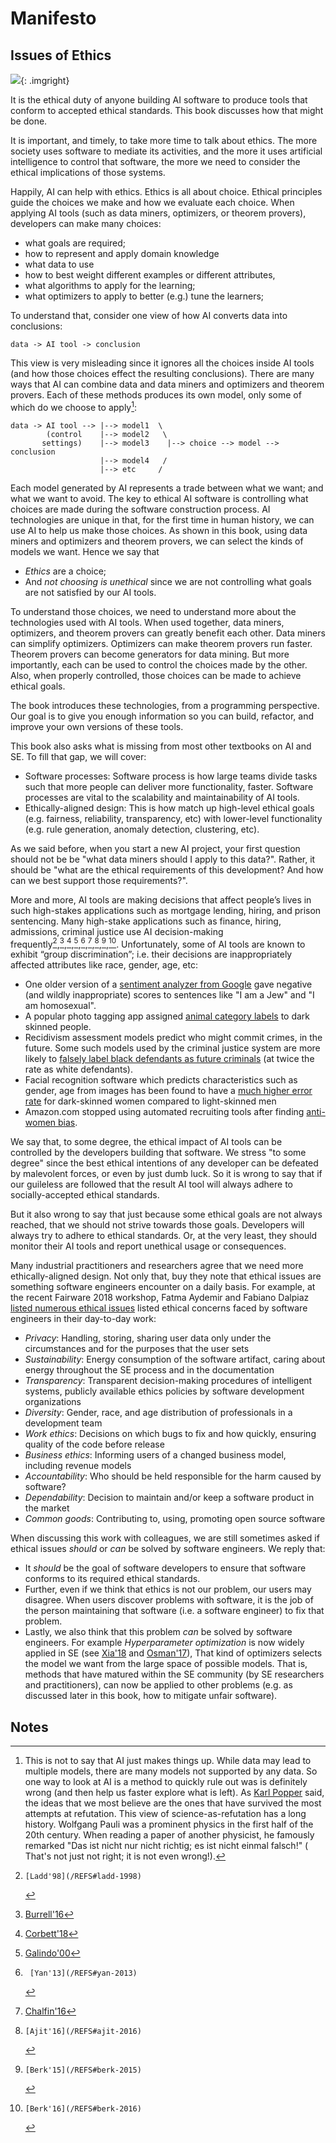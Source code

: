 # Manifesto

## Issues of Ethics

![](img/questions.png){: .imgright}

It is the ethical duty of anyone building
AI software   to produce tools  that conform to accepted ethical standards.
This book discusses how that might be done.

It is important, and timely, to take more time to talk about ethics.
The more society uses software to mediate its activities, and the more it uses 
artificial intelligence
to control that software, the more we need to consider the ethical implications 
 of those systems.

Happily, AI can help with ethics. 
Ethics is all about choice. Ethical principles guide the choices we make
and how we evaluate each choice.
When applying AI tools (such as data miners,
optimizers, or theorem provers), developers can make many choices:

- what goals are required;
- how to represent and apply domain knowledge
- what data to use 
- how to best weight  different examples or different attributes, 
- what algorithms  to apply for the learning;
- what optimizers to apply to better (e.g.) tune the learners;

To understand that, consider one view
of how AI converts data into conclusions:

```
data -> AI tool -> conclusion
```

This view is very misleading since it ignores all the choices inside AI tools
(and how those choices effect the resulting conclusions).
There are many ways that  AI can combine data and data miners and optimizers and theorem provers.
Each of these methods produces its own model,
only some of
which do we choose to apply[^choice]:

```
data -> AI tool --> |--> model1  \
        (control    |--> model2   \
       settings)    |--> model3    |--> choice --> model --> conclusion
                    |--> model4   /
                    |--> etc     /
```

[^choice]: This is not to say that AI just makes things up. While data may lead to multiple models, there are many models not supported by any data.  So one way to look at AI is a method to  quickly rule out was is definitely wrong (and then help us faster explore what is left).  As [Karl Popper](REFS#popper-1963) said, the ideas that we most believe are the ones that have survived the most attempts at refutation.  This view of science-as-refutation has a  long history.  Wolfgang Pauli was a prominent physics in the first half of the 20th century.  When reading a  paper of another physicist, he famously remarked "Das ist nicht nur nicht richtig; es ist nicht einmal falsch!" ( That's not just not right; it is not even wrong!).  


Each  model generated  by AI represents a trade between
what we want;
and what we want to avoid.
The key to ethical AI software is controlling what  choices are made during the software construction process. AI
technologies are unique in that, for the first time in human history, we can use AI to help us make those choices.
As shown in this book,
using data miners and optimizers and theorem provers, we can select the kinds of models we want.
Hence we say that

- _Ethics_ are a choice;
- And
_not choosing is unethical_
since we are not
controlling 
what goals are not satisfied by our AI tools.


To understand those choices, we need to understand more about the technologies used with AI tools.
When used together, 
data miners,
optimizers, and 
theorem provers
can greatly benefit each other.
Data miners can simplify optimizers. Optimizers can make theorem provers run faster.
Theorem provers can become generators for data mining.
But more importantly, each can be used to control the choices made by the other.
Also, when properly controlled, those choices can be made to achieve ethical goals.

The book introduces these technologies, from a programming perspective.
Our goal is to give you enough information so you can build, refactor, and improve  your own versions of these tools.

This book also asks what is missing from most other textbooks on AI and SE.
To fill that gap,  we will cover:

- Software processes:
Software process is how large teams divide tasks such that more people can deliver more functionality, faster.
Software processes are vital to the scalability and maintainability of AI tools.
- Ethically-aligned design:
This is how match up high-level ethical goals (e.g. fairness, reliability, transparency, etc)  with
lower-level functionality (e.g. rule generation, anomaly detection, clustering, etc). 

As we said before,
when you start a new AI project,
your  first question should not be  be  "what data miners should I apply to this data?".
Rather, it should be  "what are the ethical requirements of this development? And how can we best support those requirements?".


More and more, AI tools  are making decisions that affect people’s
lives in such high-stakes applications such as mortgage lending,
hiring, and prison sentencing. Many high-stake applications such
as finance, hiring, admissions, criminal justice use AI
decision-making
frequently[^ladd-1998],[^burrell-2016],[^corbett-2018],[^galindo-2000],[^yan-2013],[^chalfin-2016],[^ajit-2016],[^berk-2015],[^berk-2016].
Unfortunately, some of  AI tools are  known to exhibit “group
discrimination”; i.e. their decisions are inappropriately affected
attributes like race, gender, age, etc:

[^ladd-1998]:    [Ladd'98](/REFS#ladd-1998)
[^burrell-2016]: [Burrell'16](/REFS#burrell-2016)
[^corbett-2018]: [Corbett'18](/REFS#corbett-2018)
[^galindo-2000]: [Galindo'00](/REFS#galindo-2000)
[^yan-2013]:     [Yan'13](/REFS#yan-2013)
[^chalfin-2016]: [Chalfin'16](/REFS#chalfin-2016)
[^ajit-2016]:    [Ajit'16](/REFS#ajit-2016)
[^berk-2015]:    [Berk'15](/REFS#berk-2015)
[^berk-2016]:    [Berk'16](/REFS#berk-2016)


- One older version of a [sentiment analyzer from Google](/REFS.md#Google-2017) gave negative (and wildly
inappropriate) scores to sentences like 
"I am a Jew" and "I am homosexual".
- A popular photo tagging app assigned [animal category labels](/REFS.md#Google_Photo) to dark skinned people.
- Recidivism assessment models predict who might commit crimes, in the future. Some such models used by the criminal justice system are more likely to
[falsely label black defendants as future criminals](/REFS.md#Machine_Bias) (at twice the rate as white defendants).
- Facial recognition software which predicts characteristics such as gender, age from images has been found to have a
[much higher error rate](/REFS.md#skin-bias-2018) for dark-skinned women compared to light-skinned men
- Amazon.com stopped using automated recruiting tools after finding [anti-women bias](/REFS.md#Amazon_Bias).



We say that, to some degree, the ethical impact of AI tools can be controlled by the developers
building that software. We stress "to some degree" since the best ethical intentions
of any developer can be defeated by  malevolent forces, or even by just dumb luck.
So it is wrong to say that if our guileless are followed that the result AI tool will always adhere to 
socially-accepted ethical standards.

But it also wrong to say that just because some ethical goals are not always reached, that we should not strive towards
those goals.
Developers will always try to adhere to ethical standards.
Or, at the very least, they should monitor their AI tools and report unethical usage or consequences.

Many industrial practitioners and researchers agree that
we need
more
ethically-aligned design.
Not only that, buy they note that ethical issues are  something software engineers encounter on a daily basis.
For example,
at the recent
Fairware 2018 workshop, Fatma Aydemir and Fabiano Dalpiaz
[listed numerous ethical issues](/REFS.md#aydemir-2018) listed ethical concerns faced by
software engineers in their day-to-day work:

- _Privacy_: Handling, storing, sharing user data only under the circumstances and for the purposes that the user sets
- _Sustainability_: Energy consumption of the software artifact, caring about energy throughout the SE process and in the documentation
- _Transparency_: Transparent decision-making procedures of intelligent systems, publicly available ethics policies by software development organizations
- _Diversity_: Gender, race, and age distribution of professionals in a development team
- _Work ethics_: Decisions on which bugs to fix and how quickly, ensuring quality of the code before release
- _Business ethics_: Informing users of a changed business model, including revenue models
- _Accountability_: Who should be held responsible for the harm caused by software?
- _Dependability_: Decision to maintain and/or keep a software product in the market
- _Common goods_: Contributing to, using, promoting open source software

When discussing this work with colleagues, we are still sometimes
asked if ethical issues _should_
or _can_ be solved by 
software engineers. We reply that:

- It _should_ be the goal of  software developers to ensure
that software conforms to  its
required ethical standards.
- Further, even if we think that  ethics is not our
problem, our users may disagree.
When users discover problems with software, it is the job of
the person maintaining that software (i.e.  a software engineer) to fix that problem.
- Lastly, we also think that this problem _can_ be solved by software engineers. 
For example _Hyperparameter  optimization_ 
is now widely applied in SE (see [Xia'18](/REFS#xia-2018) and [Osman'17](/REFS#osman-2017)),
That kind of optimizers
selects the model we want from the large space of possible models.
That is, methods that have matured within the SE community (by SE researchers and practitioners),
can now be applied to other problems (e.g.  as discussed later in this book, how to  mitigate unfair software).


## Notes
